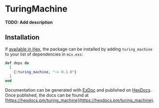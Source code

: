 # TuringMachine

**TODO: Add description**

## Installation

If [available in Hex](https://hex.pm/docs/publish), the package can be installed
by adding `turing_machine` to your list of dependencies in `mix.exs`:

```elixir
def deps do
  [
    {:turing_machine, "~> 0.1.0"}
  ]
end
```

Documentation can be generated with [ExDoc](https://github.com/elixir-lang/ex_doc)
and published on [HexDocs](https://hexdocs.pm). Once published, the docs can
be found at [https://hexdocs.pm/turing_machine](https://hexdocs.pm/turing_machine).

